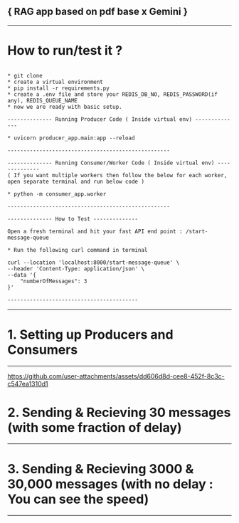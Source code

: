 ## { RAG app based on pdf base x Gemini }
-------------------
# How to run/test it ?
```

* git clone
* create a virtual environment
* pip install -r requirements.py
* create a .env file and store your REDIS_DB_NO, REDIS_PASSWORD(if any), REDIS_QUEUE_NAME
* now we are ready with basic setup.

-------------- Running Producer Code ( Inside virtual env) --------------

* uvicorn producer_app.main:app --reload

---------------------------------------------------

-------------- Running Consumer/Worker Code ( Inside virtual env) --------------
( If you want multiple workers then follow the below for each worker, open separate terminal and run below code )

* python -m consumer_app.worker

---------------------------------------------------

-------------- How to Test --------------

Open a fresh terminal and hit your fast API end point : /start-message-queue

* Run the following curl command in terminal

curl --location 'localhost:8000/start-message-queue' \
--header 'Content-Type: application/json' \
--data '{
    "numberOfMessages": 3
}'

-----------------------------------------
```

-------------------


# 1. Setting up Producers and Consumers
-------------------




https://github.com/user-attachments/assets/dd606d8d-cee8-452f-8c3c-c547ea1310d1







# 2. Sending & Recieving 30 messages (with some fraction of delay)
-------------------





# 3. Sending & Recieving 3000 & 30,000 messages (with no delay : You can see the speed) 
-------------------







